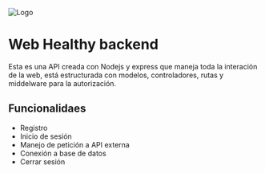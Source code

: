 ![Logo](https://res.cloudinary.com/dgtbm9skf/image/upload/v1720713077/Logo-Healthy_1_aqzchm.png)
# Web Healthy backend

Esta es una API creada con Nodejs y express que maneja toda la interación de la web, está estructurada con modelos, controladores, rutas y middelware para la autorización.

## Funcionalidaes

- Registro
- Inicio de sesión
- Manejo de petición a API externa
- Conexión a base de datos
- Cerrar sesión

